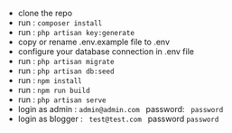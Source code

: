 <ul>
<li>clone the repo</li>
<li>run : <code>composer install</code></li>
<li>run : <code>php artisan key:generate</code></li>
<li>copy or rename .env.example file to .env </li>
<li>configure your database connection in .env file</li>
<li>run : <code>php artisan migrate</code></li>
<li>run : <code>php artisan db:seed</code></li>
<li>run : <code>npm install</code></li>
<li>run : <code>npm run build</code></li>
<li>run : <code>php artisan serve</code></li>

<li>login as admin : <code>admin@admin.com </code> password: <code> password </code> </li>
<li>login as blogger : <code> test@test.com </code> password <code>password</code> </li>
</ul>
